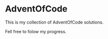 # AdventOfCode

This is my collection of AdventOfCode solutions. 

Fell free to folow my progress.

